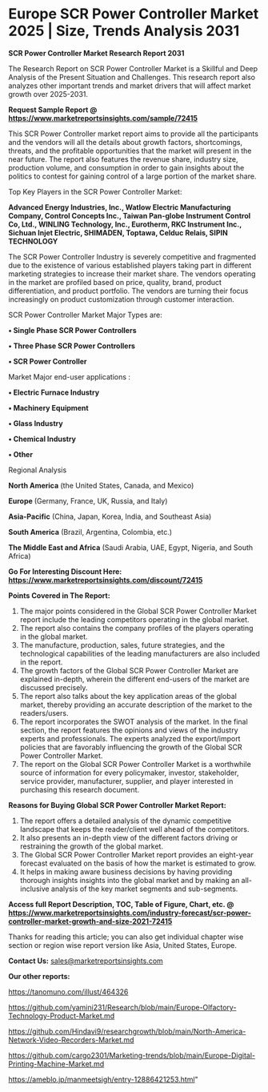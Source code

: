 # Europe SCR Power Controller Market 2025 | Size, Trends Analysis 2031

<strong>SCR Power Controller Market Research Report 2031</strong>

The Research Report on SCR Power Controller Market is a Skillful and Deep Analysis of the Present Situation and Challenges. This research report also analyzes other important trends and market drivers that will affect market growth over 2025-2031.

<strong>Request Sample Report @ <a href=https://www.marketreportsinsights.com/sample/72415>https://www.marketreportsinsights.com/sample/72415</a></strong>

This SCR Power Controller market report aims to provide all the participants and the vendors will all the details about growth factors, shortcomings, threats, and the profitable opportunities that the market will present in the near future. The report also features the revenue share, industry size, production volume, and consumption in order to gain insights about the politics to contest for gaining control of a large portion of the market share.

Top Key Players in the SCR Power Controller Market:

<strong>Advanced Energy Industries, Inc., Watlow Electric Manufacturing Company, Control Concepts Inc., Taiwan Pan-globe Instrument Control Co, Ltd., WINLING Technology, Inc., Eurotherm, RKC Instrument Inc., Sichuan Injet Electric, SHIMADEN, Toptawa, Celduc Relais, SIPIN TECHNOLOGY</strong>

The SCR Power Controller Industry is severely competitive and fragmented due to the existence of various established players taking part in different marketing strategies to increase their market share. The vendors operating in the market are profiled based on price, quality, brand, product differentiation, and product portfolio. The vendors are turning their focus increasingly on product customization through customer interaction.

SCR Power Controller Market Major Types are:

<strong>• Single Phase SCR Power Controllers

• Three Phase SCR Power Controllers

• SCR Power Controller</strong>

Market Major end-user applications :

<strong>• Electric Furnace Industry

• Machinery Equipment

• Glass Industry

• Chemical Industry

• Other</strong>

Regional Analysis

</u><strong><b>North America</b></strong> (the United States, Canada, and Mexico)

<strong><b>Europe </b></strong>(Germany, France, UK, Russia, and Italy)

<strong><b>Asia-Pacific</b></strong> (China, Japan, Korea, India, and Southeast Asia)

<strong><b>South America</b></strong> (Brazil, Argentina, Colombia, etc.)

<strong><b>The Middle East and Africa</b></strong> (Saudi Arabia, UAE, Egypt, Nigeria, and South Africa)

<strong>Go For Interesting Discount Here: <a href=https://www.marketreportsinsights.com/discount/72415>https://www.marketreportsinsights.com/discount/72415</a></strong>

<strong>Points Covered in The Report:</strong>
<ol>
  <li>The major points considered in the Global SCR Power Controller Market report include the leading competitors operating in the global market.</li>
  <li>The report also contains the company profiles of the players operating in the global market.</li>
  <li>The manufacture, production, sales, future strategies, and the technological capabilities of the leading manufacturers are also included in the report.</li>
  <li>The growth factors of the Global SCR Power Controller Market are explained in-depth, wherein the different end-users of the market are discussed precisely.</li>
  <li>The report also talks about the key application areas of the global market, thereby providing an accurate description of the market to the readers/users.</li>
  <li>The report incorporates the SWOT analysis of the market. In the final section, the report features the opinions and views of the industry experts and professionals. The experts analyzed the export/import policies that are favorably influencing the growth of the Global SCR Power Controller Market.</li>
  <li>The report on the Global SCR Power Controller Market is a worthwhile source of information for every policymaker, investor, stakeholder, service provider, manufacturer, supplier, and player interested in purchasing this research document.</li>
</ol>
<strong>Reasons for Buying Global SCR Power Controller Market Report:</strong>

<ol>
  <li>The report offers a detailed analysis of the dynamic competitive landscape that keeps the reader/client well ahead of the competitors.</li>
  <li>It also presents an in-depth view of the different factors driving or restraining the growth of the global market.</li>
  <li>The Global SCR Power Controller Market report provides an eight-year forecast evaluated on the basis of how the market is estimated to grow.</li>
  <li>It helps in making aware business decisions by having providing thorough insights insights into the global market and by making an all-inclusive analysis of the key market segments and sub-segments.</li>
</ol>
<strong>Access full Report Description, TOC, Table of Figure, Chart, etc. @ <a href=https://www.marketreportsinsights.com/industry-forecast/scr-power-controller-market-growth-and-size-2021-72415>https://www.marketreportsinsights.com/industry-forecast/scr-power-controller-market-growth-and-size-2021-72415</a></strong>


Thanks for reading this article; you can also get individual chapter wise section or region wise report version like Asia, United States, Europe.

<strong>Contact Us:</strong>
sales@marketreportsinsights.com

<strong>Our other reports:</strong>

<a href=https://tanomuno.com/illust/464326>https://tanomuno.com/illust/464326</a>

<a href=https://github.com/yamini231/Research/blob/main/Europe-Olfactory-Technology-Product-Market.md>https://github.com/yamini231/Research/blob/main/Europe-Olfactory-Technology-Product-Market.md</a>

<a href=https://github.com/Hindavi9/researchgrowth/blob/main/North-America-Network-Video-Recorders-Market.md>https://github.com/Hindavi9/researchgrowth/blob/main/North-America-Network-Video-Recorders-Market.md</a>

<a href=https://github.com/cargo2301/Marketing-trends/blob/main/Europe-Digital-Printing-Machine-Market.md>https://github.com/cargo2301/Marketing-trends/blob/main/Europe-Digital-Printing-Machine-Market.md</a>

<a href=https://ameblo.jp/manmeetsigh/entry-12886421253.html>https://ameblo.jp/manmeetsigh/entry-12886421253.html</a>"
